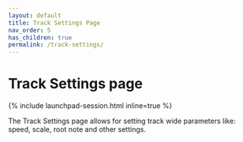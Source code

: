 ```yaml
---
layout: default
title: Track Settings Page
nav_order: 5
has_children: true
permalink: /track-settings/
---
```


# Track Settings page

{% include launchpad-session.html inline=true %}

The Track Settings page allows for setting track wide parameters like: speed, scale, root note and other settings.
